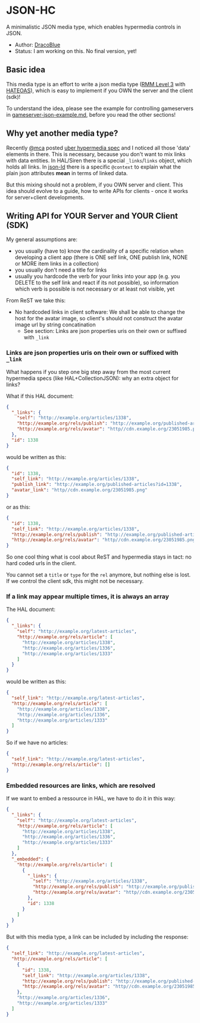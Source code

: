 # JSON-HC

A minimalistic JSON media type, which enables hypermedia controls in JSON.

* Author: [DracoBlue](http://dracoblue.net)
* Status: I am working on this. No final version, yet!

## Basic idea

This media type is an effort to write a json media type ([RMM Level 3](http://martinfowler.com/articles/richardsonMaturityModel.html) with [HATEOAS](http://en.wikipedia.org/wiki/HATEOAS)), which is easy to implement if you OWN the server and the client (sdk)!

To understand the idea, please see the example for controlling gameservers in [gameserver-json-example.md](gameserver-json-example.md), before you read the other sections!

## Why yet another media type?

Recently [@mca](https://github.com/mamund) posted [uber hypermedia spec](https://rawgithub.com/mamund/media-types/master/uber-hypermedia.html) and I noticed all those 'data' elements in there. This is necessary, because you don't want to mix links with data entities. In HAL/Siren there is a special `_links`/`links` object, which holds all links. In [json-ld](http://json-ld.org) there is a specific `@context` to explain what the plain json attributes **mean** in terms of linked data.

But this mixing should not a problem, if you OWN server and client. This idea should evolve to a guide, how to write APIs for clients - once it works for server+client developments.

## Writing API for YOUR Server and YOUR Client (SDK)

My general assumptions are:

- you usually (have to) know the cardinality of a specific relation when developing a client app (there is ONE self link, ONE publish link, NONE or MORE item links in a collection)
- you usually don't need a title for links
- usually you hardcode the verb for your links into your app (e.g. you DELETE to the self link and react if its not possible), so information which verb is possible is not necessary or at least not visible, yet

From ReST we take this:

* No hardcoded links in client software: We shall be able to change the host for the avatar image, so client's should not construct the avatar image url by string concatination
  * See section: Links are json properties uris on their own or suffixed with `_link`

### Links are json properties uris on their own or suffixed with `_link`

What happens if you step one big step away from the most current hypermedia specs (like HAL+CollectionJSON): why an extra object for links?

What if this HAL document:

``` json
{
  "_links": {
    "self": "http://example.org/articles/1338",
    "http://example.org/rels/publish": "http://example.org/published-articles?id=1338",
    "http://example.org/rels/avatar": "http//cdn.example.org/23051985.png"
  },
  "id": 1338
}
```

would be written as this:

``` json
{
  "id": 1338,
  "self_link": "http://example.org/articles/1338",
  "publish_link": "http://example.org/published-articles?id=1338",
  "avatar_link": "http//cdn.example.org/23051985.png"
}
```

or as this:

``` json
{
  "id": 1338,
  "self_link": "http://example.org/articles/1338",
  "http://example.org/rels/publish": "http://example.org/published-articles?id=1338",
  "http://example.org/rels/avatar": "http//cdn.example.org/23051985.png"
}
```

So one cool thing what is cool about ReST and hypermedia stays in tact: no hard coded urls in the client.

You cannot set a `title` or `type` for the `rel` anymore, but nothing else is lost. If we control the client sdk, this might not be necessary.

### If a link may appear multiple times, it is always an array

The HAL document:

``` json
{
  "_links": {
    "self": "http://example.org/latest-articles",
    "http://example.org/rels/article": [
      "http://example.org/articles/1338",
      "http://example.org/articles/1336",
      "http://example.org/articles/1333"
    ]
  }
}
```

would be written as this:

``` json
{
  "self_link": "http://example.org/latest-articles",
  "http://example.org/rels/article": [
    "http://example.org/articles/1338",
    "http://example.org/articles/1336",
    "http://example.org/articles/1333"
  ]
}
```

So if we have no articles:

``` json
{
  "self_link": "http://example.org/latest-articles",
  "http://example.org/rels/article": []
}
```

### Embedded resources are links, which are resolved

If we want to embed a ressource in HAL, we have to do it in this way:

``` json
{
  "_links": {
    "self": "http://example.org/latest-articles",
    "http://example.org/rels/article": [
      "http://example.org/articles/1338",
      "http://example.org/articles/1336",
      "http://example.org/articles/1333"
    ]
  },
  "_embedded": {
    "http://example.org/rels/article": [
      {
        "_links": {
          "self": "http://example.org/articles/1338",
          "http://example.org/rels/publish": "http://example.org/published-articles?id=1338",
          "http://example.org/rels/avatar": "http//cdn.example.org/23051985.png"
        },
        "id": 1338
      }
    ]
  }
}
```

But with this media type, a link can be included by including the response:

``` json
{
  "self_link": "http://example.org/latest-articles",
  "http://example.org/rels/article": [
    {
      "id": 1338,
      "self_link": "http://example.org/articles/1338",
      "http://example.org/rels/publish": "http://example.org/published-articles?id=1338",
      "http://example.org/rels/avatar": "http//cdn.example.org/23051985.png"
    },
    "http://example.org/articles/1336",
    "http://example.org/articles/1333"
  ]
}
```
